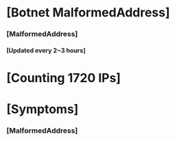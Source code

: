 # [Botnet MalformedAddress]
### [MalformedAddress]
#### [Updated every 2~3 hours]

# [Counting 1720 IPs]

# [Symptoms] 
###   [MalformedAddress]
